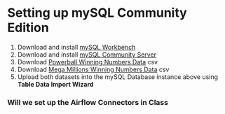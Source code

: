 # Setting up mySQL Community Edition 

1. Download and install [mySQL Workbench](https://dev.mysql.com/downloads/workbench/)
2. Download and install [mySQL Community Server](https://dev.mysql.com/downloads/mysql/)
3. Download [Powerball Winning Numbers Data](https://catalog.data.gov/dataset/lottery-powerball-winning-numbers-beginning-2010) csv
4. Download [Mega Millions Winning Numbers Data](https://catalog.data.gov/dataset/lottery-mega-millions-winning-numbers-beginning-2002) csv
5. Upload both datasets into the mySQL Database instance above using **Table Data Import Wizard**

### Will we set up the Airflow Connectors in Class 
